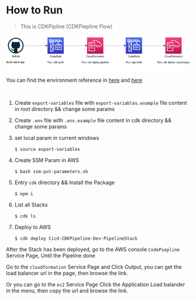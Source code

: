 # How to Run

> This is CDKPipline (CDKPiepline Flow)

![Alt text](images/cdk-pipeline-ecs.png)

You can find the environment reference in [here][Environments] and [here][Environment variables in build environments]

&thinsp;

1. Create `export-variables` file with `export-variables.example` file content in root directory && change some params

2. Create `.env` file with `.env.example` file content in cdk directory && change some params

3. set local param in current windows

    ```properties
    $ source export-variables
    ```

4. Create SSM Param in AWS

    ```properties
    $ bash ssm-put-parameters.sh
    ```

5. Entry `cdk` directory && Install the Package

    ```properties
    $ npm i
    ```

6. List all Stacks

    ```properties
    $ cdk ls
    ```

7. Deploy to AWS

    ```properties
    $ cdk deploy Cicd-CDKPipeline-Dev-PipelineStack
    ```

After the Stack has been deployed, go to the AWS console `CodePiepline` Service Page, Until the Pipeline done

Go to the `cloudformation` Service Page and Click Output, you can get the load balancer url in the page, then browse the link.

Or you can go to the `ec2` Service Page Click the Application Load balander in the menu, then copy the url and browse the link.


<!-- Reference -->

[Environments]: https://docs.aws.amazon.com/cdk/latest/guide/environments.html
[Environment variables in build environments]: https://docs.aws.amazon.com/codebuild/latest/userguide/build-env-ref-env-vars.html
